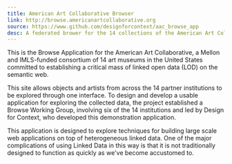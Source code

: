 ```yaml
---
title: American Art Collaborative Browser
link: http://browse.americanartcollaborative.org
source: https://www.github.com/designforcontext/aac_browse_app
desc: A federated brower for the 14 collections of the American Art Collaborative
---
```


This is the Browse Application for the American Art Collaborative, a Mellon and IMLS-funded consortium of 14 art museums in the United States committed to establishing a critical mass of linked open data (LOD) on the semantic web.

This site allows objects and artists from across the 14 partner institutions to be explored through one interface. To design and develop a usable application for exploring the collected data, the project established a Browse Working Group, involving six of the 14 institutions and led by Design for Context, who developed this demonstration application.

This application is designed to explore techniques for building large scale web applications on top of heterogeneous linked data. One of the major complications of using Linked Data in this way is that it is not traditionally designed to function as quickly as we've become accustomed to.